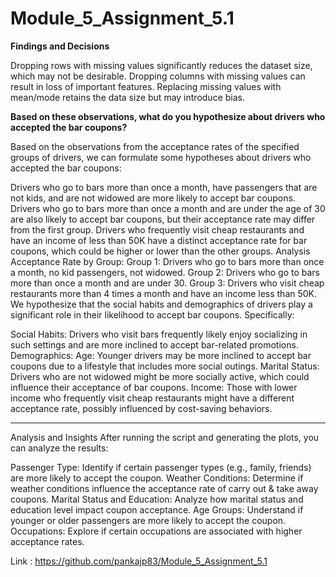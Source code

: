 # Module_5_Assignment_5.1
**Findings and Decisions**

  Dropping rows with missing values significantly reduces the dataset size, which may not be desirable.
  Dropping columns with missing values can result in loss of important features.
  Replacing missing values with mean/mode retains the data size but may introduce bias.

**Based on these observations, what do you hypothesize about drivers who accepted the bar coupons?**

Based on the observations from the acceptance rates of the specified groups of drivers, we can formulate some hypotheses about drivers who accepted the bar coupons:

Drivers who go to bars more than once a month, have passengers that are not kids, and are not widowed are more likely to accept bar coupons.
Drivers who go to bars more than once a month and are under the age of 30 are also likely to accept bar coupons, but their acceptance rate may differ from the first group.
Drivers who frequently visit cheap restaurants and have an income of less than 50K have a distinct acceptance rate for bar coupons, which could be higher or lower than the other groups.
Analysis
Acceptance Rate by Group:
Group 1: Drivers who go to bars more than once a month, no kid passengers, not widowed.
Group 2: Drivers who go to bars more than once a month and are under 30.
Group 3: Drivers who visit cheap restaurants more than 4 times a month and have an income less than 50K.
We hypothesize that the social habits and demographics of drivers play a significant role in their likelihood to accept bar coupons. Specifically:

Social Habits: Drivers who visit bars frequently likely enjoy socializing in such settings and are more inclined to accept bar-related promotions.
Demographics:
Age: Younger drivers may be more inclined to accept bar coupons due to a lifestyle that includes more social outings.
Marital Status: Drivers who are not widowed might be more socially active, which could influence their acceptance of bar coupons.
Income: Those with lower income who frequently visit cheap restaurants might have a different acceptance rate, possibly influenced by cost-saving behaviors.

----------------------
Analysis and Insights
After running the script and generating the plots, you can analyze the results:

Passenger Type: Identify if certain passenger types (e.g., family, friends) are more likely to accept the coupon.
Weather Conditions: Determine if weather conditions influence the acceptance rate of carry out & take away coupons.
Marital Status and Education: Analyze how marital status and education level impact coupon acceptance.
Age Groups: Understand if younger or older passengers are more likely to accept the coupon.
Occupations: Explore if certain occupations are associated with higher acceptance rates.

Link : https://github.com/pankajp83/Module_5_Assignment_5.1


